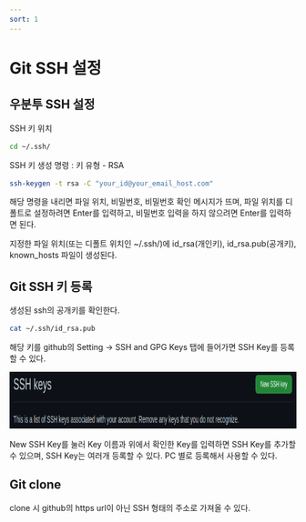 ```yaml
---
sort: 1
---
```


# Git SSH 설정

## 우분투 SSH 설정

SSH 키 위치

```bash
cd ~/.ssh/
```

SSH 키 생성 명령 : 키 유형 - RSA

```bash
ssh-keygen -t rsa -C "your_id@your_email_host.com"
```

해당 명령을 내리면 파일 위치, 비밀번호, 비밀번호 확인 메시지가 뜨며, 파일 위치를 디폴트로 설정하려면 Enter를 입력하고, 비밀번호 입력을 하지 않으려면 Enter를 입력하면 된다.

지정한 파일 위치(또는 디폴트 위치인 ~/.ssh/)에 id_rsa(개인키), id_rsa.pub(공개키), known_hosts 파일이 생성된다.

## Git SSH 키 등록

생성된 ssh의 공개키를 확인한다.

```bash
cat ~/.ssh/id_rsa.pub
```

해당 키를 github의 Setting -> SSH and GPG Keys 탭에 들어가면 SSH Key를 등록할 수 있다.

<img src="SSH.png"  width="800" height="100">

New SSH Key를 눌러 Key 이름과 위에서 확인한 Key를 입력하면 SSH Key를 추가할 수 있으며, SSH Key는 여러개 등록할 수 있다. PC 별로 등록해서 사용할 수 있다.

## Git clone

clone 시 github의 https url이 아닌 SSH 형태의 주소로 가져올 수 있다.